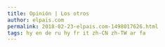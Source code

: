 ```yaml
---
title: Opinión | Los otros
author: elpais.com
permalink: 2018-02-23-elpais.com-1498017626.html
tags: hy en de ru hy fr it zh-CN zh-TW ar fa
---
```


